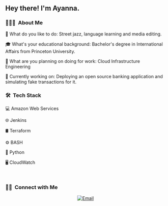 <h2> Hey there! I'm Ayanna.</h2>

<h3> 👨🏻‍💻  About Me </h3>

🤔 What do you like to do: Street jazz, language learning and media editing.

🎓 What's your educational background: Bachelor's degree in International Affairs from Princeton University.

💼 What are you planning on doing for work: Cloud Infrastructure Engineering

🌱 Currently working on: Deploying an open source banking application and simulating fake transactions for it. 

<h3> 🛠  Tech Stack</h3>

💻 Amazon Web Services

🌐 Jenkins

🛢 Terraform

⚙️ BASH

🔧 Python

🖥 CloudWatch

<br/>

<h3> 🤝🏻  Connect with Me </h3>

<p align="center">
<a href="https://www.kuralabs.org/"&gt;&lt;img alt="Website" src="https://img.shields.io/badge/Website-www.kuralabs.org-orange?style=flat-square&logo=google-chrome"></a>
<a href="https://www.linkedin.com/in/acurwen/"&gt;&lt;img alt="LinkedIn" src="https://img.shields.io/badge/LinkedIn-Ayanna%20Curwen-orange?style=flat-square&logo=linkedin"></a>
<a href="yanwen2627@gmail.com"><img alt="Email" src="https://img.shields.io/badge/Email-yanwen2627@gmail.com-orange?style=flat-square&logo=gmail"></a>
</p>
